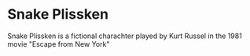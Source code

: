 # Snake Plissken
Snake Plissken is a fictional charachter played by Kurt Russel in the 1981 movie "Escape from New York"
